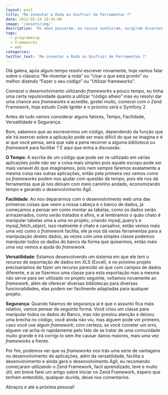 ```yaml
---
layout: post
title: "Re-inventar a Roda ou Usufruir de Ferramentas ?"
date: 2012-05-24 10:45:00
image: '/assets/img/'
description: 'Os anos passaram, as coisas evoluiram, surgiram diversos sites e comunidades espalhados por toda a internet e as pessoas ainda persistem em re-inventar a roda à cada projeto que lhes é proposto.'
tags: 
  - programming
  - frameworks
  - web
categories:
twitter_text: 'Re-inventar a Roda ou Usufruir de Ferramentas ?'
---
```


Olá galera, após algum tempo resolvi escrever novamente, hoje vamos falar sobre o clássico “Re-inventar a roda” ou “Usar o que esta pronto” ou melhor dizendo “Fazer o seu código” ou “Utilizar frameworks”.

Comecei o desenvolvimento utilizando *frameworks* a pouco tempo, eu tinha uma certa repulsividade quanto a utilizar “código alheio” mas eu resolvi dar uma chance aos *frameworks* e acredite, gostei muito, comecei com o Zend Framework, hoje estudo Code Igniter e o próximo será o Symfony 2

Antes de tudo vamos considerar alguns fatores, Tempo, Facilidade,  Versatilidade e Segurança.

Bom, sabemos que ao escrevermos um código, dependendo da função que ele irá exercer sobre a aplicação pode ser mais dificil do que se imagina e é ai que você pensa, será que vale a pena recorrer a alguma *biblioteca* ou *framework* para facilitar ? É aqui que entra a discussão.

**O Tempo**: A escrita de um código que pode ser re-utilizado em várias aplicações pode não ser a coisa mais simples pois aquele escopo pode ser mais variavel do que imaginamos, pois nem sempre faremos exatamente a mesma coisa nas outras aplicações, então pela primeira vez vemos como os *frameworks* podem nos ajudar com questão de tempo, pois ele nos dá ferramentas que já nos deixam com meio caminho andado, economizando tempo e gerando o desenvolvimento Ágil.

**Facilidade**: Ao nos depararmos com o desenvolvimento web uma das primeiras coisas que veem a nossa cabeça é o banco de dados, já começamos a pensar em como montar as tabelas, como os dados serão armazenados, como serão tratados e afins, e ai lembramos o quão chato é manipular tabelas uma a uma no projeto, criando mysql_query’s e mysql_fetch_object, isso realmente é chato e cansativo, então vemos mais uma vez como o *framework* facilita, ele ja nos dá varias ferramentas para a manipulação destes dados, as vezes com uma simples classe podemos manipular todos os dados do banco da forma que quisermos, então mais uma vez vemos a ajuda do *framework*.

**Versatilidade**: Estamos desenvolvendo um sistema em que ele tem o recurso de exportação de dados em XLS (Excel), e no próximo projeto precisariamos de fazer um recurso parecido só que com campos de dados diferente, e ai se fizermos uma classe para esta exportação mas a mesma não serve para ser utilizado no projeto seguinte, voltamos novamente ao *framework*, além de oferecer diversas bibliotecas para diversas funcionalidades, elas podem ser facilmente adaptadas para qualquer projeto.

**Segurança**: Quando falamos de segurança ai é que o assunto fica mais relativo, vamos pensar da seguinte forma: Você criou um classe para manipular todos os dados do Banco, mas não prestou atenção e deixou uma brecha no código, você ainda não viu, mas alguem pode ver primeiro, caso você use algum *framework*, com certeza, se você cometer um erro, alguem vai acha-lo rapidamente pelo fato de se tratar de uma comunidade muito grande e irá corrigi-lo sem lhe causar danos maiores, mais uma vez *frameworks* a frente.

Por fim, podemos ver que os *frameworks* nos trás uma serie de vantagens no desenvolvimento de aplicações, além da versatilidade, facilita o desenvolvimento e ainda gera o desenvolvimento Ágil, eu recomendo começaram utilizando o Zend Framework, facil aprendizado, leve e muito útil, em breve farei um artigo sobre iniciar no Zend Framework, espero que tenham entendido, qualquer duvida, deixe nos comentarios.

Abraços e até a próxima pessoal!
